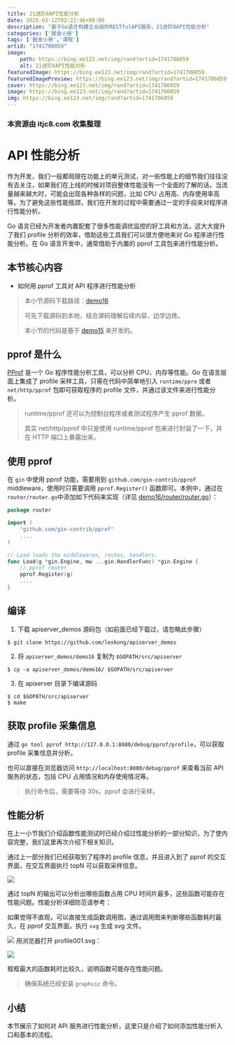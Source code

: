 ```yaml
---
title: 21进阶8API性能分析
date: 2025-03-12T02:22:46+08:00
description: "基于Go语言构建企业级的RESTfulAPI服务，21进阶8API性能分析"
categories: ['掘金小册']
tags: ['掘金小册','课程']
artid: "1741706059"
image:
    path: https://bing.ee123.net/img/rand?artid=1741706059
    alt: 21进阶8API性能分析
featuredImage: https://bing.ee123.net/img/rand?artid=1741706059
featuredImagePreview: https://bing.ee123.net/img/rand?artid=1741706059
cover: https://bing.ee123.net/img/rand?artid=1741706059
image: https://bing.ee123.net/img/rand?artid=1741706059
img: https://bing.ee123.net/img/rand?artid=1741706059
---
```


### 本资源由 itjc8.com 收集整理
# API 性能分析

作为开发，我们一般都局限在功能上的单元测试，对一些性能上的细节我们往往没有去关注，如果我们在上线的时候对项目整体性能没有一个全面的了解的话，当流量越来越大时，可能会出现各种各样的问题，比如 CPU 占用高、内存使用率高等。为了避免这些性能瓶颈，我们在开发的过程中需要通过一定的手段来对程序进行性能分析。

Go 语言已经为开发者内置配套了很多性能调优监控的好工具和方法，这大大提升了我们 profile 分析的效率，借助这些工具我们可以很方便地来对 Go 程序进行性能分析。在 Go 语言开发中，通常借助于内置的 pprof 工具包来进行性能分析。

## 本节核心内容

+ 如何用 pprof 工具对 API 程序进行性能分析

> 本小节源码下载路径：[demo16](https://github.com/lexkong/apiserver_demos/tree/master/demo16)
>
> 可先下载源码到本地，结合源码理解后续内容，边学边练。
>
> 本小节的代码是基于 [demo15](https://github.com/lexkong/apiserver_demos/tree/master/demo15) 来开发的。

## pprof 是什么

[PProf](https://github.com/google/pprof) 是一个 Go 程序性能分析工具，可以分析 CPU、内存等性能。Go 在语言层面上集成了 profile 采样工具，只需在代码中简单地引入 `runtime/ppro` 或者 `net/http/pprof` 包即可获取程序的 profile 文件，并通过该文件来进行性能分析。

> runtime/pprof 还可以为控制台程序或者测试程序产生 pprof 数据。
>
> 其实 net/http/pprof 中只是使用 runtime/pprof 包来进行封装了一下，并在 HTTP 端口上暴露出来。

##  使用 pprof

在 `gin` 中使用 pprof 功能，需要用到 `github.com/gin-contrib/pprof` middleware，使用时只需要调用 `pprof.Register()` 函数即可。本例中，通过在`router/router.go`中添加如下代码来实现（详见 [demo16/router/router.go](https://github.com/lexkong/apiserver_demos/blob/master/demo16/router/router.go)）：

```go
package router

import (
	"github.com/gin-contrib/pprof"
	....
)

// Load loads the middlewares, routes, handlers.
func Load(g *gin.Engine, mw ...gin.HandlerFunc) *gin.Engine {
	// pprof router
	pprof.Register(g)
	....
}
```

## 编译

1. 下载 apiserver_demos 源码包（如前面已经下载过，请忽略此步骤）

```
$ git clone https://github.com/lexkong/apiserver_demos
```

2. 将 `apiserver_demos/demo16` 复制为 `$GOPATH/src/apiserver`

```
$ cp -a apiserver_demos/demo16/ $GOPATH/src/apiserver
```

3. 在 apiserver 目录下编译源码

```
$ cd $GOPATH/src/apiserver
$ make
```

## 获取 profile 采集信息

通过 `go tool pprof http://127.0.0.1:8080/debug/pprof/profile`，可以获取 profile 采集信息并分析。

也可以直接在浏览器访问 `http://localhost:8080/debug/pprof` 来查看当前 API 服务的状态，包括 CPU 占用情况和内存使用情况等。

> 执行命令后，需要等待 30s，pprof 会进行采样。

## 性能分析

在上一小节我们介绍函数性能测试时已经介绍过性能分析的一部分知识，为了使内容完整，我们这里再次介绍下相关知识。

通过上一部分我们已经获取到了程序的 profile 信息，并且进入到了 pprof 的交互界面，在交互界面执行 topN 可以获取采样信息。

![](https://user-gold-cdn.xitu.io/2018/6/18/1640f2473cbb42e5?w=1895&h=992&f=jpeg&s=230852)

通过 topN 的输出可以分析出哪些函数占用 CPU 时间片最多，这些函数可能存在性能问题。性能分析详细防范请参考：

如果觉得不直观，可以直接生成函数调用图，通过调用图来判断哪些函数耗时最久，在 pprof 交互界面，执行 `svg` 生成 svg 文件。

![](https://user-gold-cdn.xitu.io/2018/6/18/1640f2b2bad74529?w=1562&h=102&f=jpeg&s=12706)
用浏览器打开 profile001.svg：

![](https://user-gold-cdn.xitu.io/2018/6/18/1640f28660d6d4a0?w=2539&h=1192&f=jpeg&s=216904)

框框最大的函数耗时比较久，说明函数可能存在性能问题。

> 确保系统已经安装 `graphviz` 命令。

## 小结

本节展示了如何对 API 服务进行性能分析，这里只是介绍了如何添加性能分析入口和基本的流程。